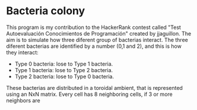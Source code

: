 # Bacteria colony
This program is my contribution to the HackerRank contest called "Test Autoevaluación Conocimientos de Programación" created by jjaguillon.
The aim is to simulate how three diferent group of bacterias interact. The three diferent bacterias are identified by a number (0,1 and 2), and this is how they interact:
  * Type 0 bacteria: lose to Type 1 bacteria.
  * Type 1 bacteria: lose to Type 2 bacteria.
  * Type 2 bacteria: lose to Type 0 bacteria.
    
These bacterias are distributed in a toroidal ambient, that is represented using an NxN matrix. Every cell has 8 neighboring cells, if 3 or more neighbors are
